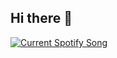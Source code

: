 ## Hi there 👋

<!--
**shubhpsd/shubhpsd** is a ✨ _special_ ✨ repository because its `README.md` (this file) appears on your GitHub profile.

Here are some ideas to get you started:

- 🔭 I’m currently working on ...
- 🌱 I’m currently learning ...
- 👯 I’m looking to collaborate on ...
- 🤔 I’m looking for help with ...
- 💬 Ask me about ...
- 📫 How to reach me: ...
- 😄 Pronouns: ...
- ⚡ Fun fact: ...
-->
<a href="https://shubhampsd.pythonanywhere.com/link">
  <img
    src="https://shubhampsd.pythonanywhere.com?theme=dark&eq_color=ffffff"
    alt="Current Spotify Song"
  />
</a>
